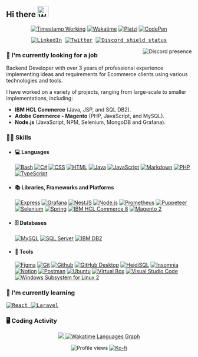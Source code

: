 <!-- 🟥 SMALL SHIELD/BADGE USED IN THIS DOCUMENT 🟥 -->
<!-- Wakatime                        https://wakatime.com/share/badges -->
<!-- Shields, basic and original     https://shields.io/ -->
<!-- Icons for shields and color     https://simpleicons.org/ -->
<!-- Custom Shields and icons        https://github.com/DenverCoder1/custom-icon-badges -->
<!-- Profile views                   https://github.com/antonkomarev/github-profile-views-counter -->
<!-- Timestamp in shield.io          https://github.com/badges/shields/issues/749 -->

<!-- How to make a shield.io badge with just a logo in the left side?: https://stackoverflow.com/questions/62155899/how-to-make-a-shield-io-badge-with-just-a-logo-in-the-left-side/63705827#63705827 -->

<h2>
  <span>Hi there</span>
  <!-- Microsoft animated emojis: https://github.com/Tarikul-Islam-Anik/Animated-Fluent-Emojis -->
  <img src="https://raw.githubusercontent.com/Tarikul-Islam-Anik/Animated-Fluent-Emojis/master/Emojis/Hand%20gestures/Waving%20Hand.png" alt="Waving Hand" width="30" />
</h2>

<p align=center>
<a href="https://www.linkedin.com/in/cabos-manuel/"><img alt="Timestamp Working" src="https://custom-icon-badges.demolab.com/date/1633093200?colorB=42b883&label=Experience&logo=computer&logoColor=white"></a>
<a href="https://wakatime.com/@CabosManuel"><img alt="Wakatime" src="https://wakatime.com/badge/user/9e0548e0-ba44-4650-b0f1-5ece84453209.svg"></a>
<a href="https://platzi.com/p/CabosManuel"><img alt="Platzi" src="https://img.shields.io/badge/Platzi-@CabosManuel-09e989?logo=platzi&logoColor=09e989"></a>
<a href="https://codepen.io/cabosmanuel"><img alt="CodePen" src="https://img.shields.io/badge/CodePen-white?logo=codepen&logoColor=black"></a>
</p>

<p align=center>
<kbd>
<a href="https://www.linkedin.com/in/cabos-manuel/"><img alt="LinkedIn" src="https://custom-icon-badges.demolab.com/badge/cabos--manuel/-white.svg?logo=linked_in&logoColor=white"></a>
<a href="https://twitter.com/mcabos_dev"><img alt="Twitter" src="https://img.shields.io/badge/%40mcabos__dev-black?logo=x&logoColor=white"></a>
<!-- Small badge Discord status (also works for servers) - https://github.com/gitlimes/discord-md-badge -->
<a href="https://discordapp.com/users/295729338933051404"><img alt="Discord shield status" src="https://dcbadge.limes.pink/api/shield/295729338933051404?style=flat&theme=discord-inverted"></a>
</kbd>
</p>

<!-- RIGHT CONTENT DISCORD PRESENCE --------------- -->
<!-- https://github.com/Zyplos/discord-readme-badge -->
<a href="https://discordapp.com/users/295729338933051404"><img align=right alt="Discord presence" src="https://discord-readme-badge.vercel.app/api?id=295729338933051404"></a>


<!-- LEFT CONTENT TEXT ---------------------------- -->
<!-- Currently working ============================================ -->
### 🔭 I'm currently looking for a job
Backend Developer with over 3 years of professional experience implementing ideas and requirements for Ecommerce clients using various technologies and tools.

I have worked on a variety of projects, ranging from large-scale to smaller implementations, including:
- **IBM HCL Commerce** (Java, JSP, and SQL DB2).
- **Adobe Commerce - Magento** (PHP, JavaScript, and MySQL).
- **Node.js** (JavaScript, NPM, Selenium, MongoDB and Grafana).

<!-- Skills ======================================================= -->
### 👨‍💻 Skills
- #### 💻 Languages
  <!-- [![Android](https://img.shields.io/badge/Android-3DDC84?logo=android&logoColor=white)](https://github.com/search?q=user%3ACabosManuel+topic%3Aandroid&type=repositories&s=updated&o=desc) -->
  <!-- [![SQL](https://custom-icon-badges.demolab.com/badge/SQL-025E8C.svg?logo=database&logoColor=white)](https://github.com/search?q=user%3ACabosManuel+topic%3Asql) -->
  [![Bash](https://img.shields.io/badge/Bash-121011.svg?logo=gnu-bash&logoColor=white)](#)
  [![C#](https://custom-icon-badges.demolab.com/badge/C%23-68217A.svg?logo=cs2&logoColor=white)](https://github.com/search?q=user%3ACabosManuel+language%3Acsharp)
  [![CSS](https://img.shields.io/badge/CSS-1572B6.svg?logo=css3&logoColor=white)](https://github.com/search?q=user%3ACabosManuel+language%3Acss)
  [![HTML](https://img.shields.io/badge/HTML-E34F26.svg?logo=html5&logoColor=white)](https://github.com/search?q=user%3ACabosManuel+language%3Ahtml)
  [![Java](https://custom-icon-badges.demolab.com/badge/Java-ed2025.svg?logo=java&logoColor=white)](https://github.com/search?q=user%3ACabosManuel+language%3Ajava&type=repositories&s=updated&o=desc)
  [![JavaScript](https://img.shields.io/badge/JavaScript-F7DF1E.svg?logo=javascript&logoColor=white)](https://github.com/search?q=user%3ACabosManuel+language%3Ajavascript&type=repositories&s=updated&o=desc)
  [![Markdown](https://img.shields.io/badge/Markdown-000000.svg?logo=markdown&logoColor=white)](https://github.com/search?q=user%3ACabosManuel+language%3Amarkdown)
  [![PHP](https://img.shields.io/badge/PHP-777BB4.svg?logo=php&logoColor=white)](https://github.com/search?q=user%3ACabosManuel+language%3Aphp&type=repositories&s=updated&o=desc)
  [![TypeScript](https://img.shields.io/badge/TypeScript-3178C6?logo=typescript&logoColor=white)](https://github.com/search?q=user%3ACabosManuel+language%3Atypescript&type=repositories&s=updated&o=desc)

- #### 📚 Libraries, Frameworks and Platforms
  <!-- [![Angular](https://img.shields.io/badge/Angular-c3002f.svg?logo=angular&logoColor=white)](#) -->
  [![Express](https://img.shields.io/badge/Express-000000?logo=express)](https://github.com/search?q=user%3ACabosManuel+topic%3Aexpress&type=repositories&s=updated&o=desc)
  [![Grafana](https://img.shields.io/badge/Grafana-F46800.svg?logo=grafana&logoColor=white)]()
  [![NestJS](https://img.shields.io/badge/NestJS-E0234E.svg?logo=nestjs)](https://github.com/search?q=user%3ACabosManuel+topic%3Anestjs&type=repositories&s=updated&o=desc)
  [![Node.js](https://img.shields.io/badge/Node.js-3d3f34.svg?logo=node.js)](https://github.com/search?q=user%3ACabosManuel+topic%3Anodejs&type=repositories&s=updated&o=desc)
  [![Prometheus](https://img.shields.io/badge/Prometheus-E6522C.svg?logo=prometheus&logoColor=white)](#)
  [![Puppeteer](https://img.shields.io/badge/Puppeteer-40B5A4.svg?logo=puppeteer&logoColor=white)](#)
  [![Selenium](https://img.shields.io/badge/Selenium-43B02A.svg?logo=selenium&logoColor=white)](#)
  [![Spring](https://img.shields.io/badge/Spring-6db33f.svg?logo=spring&logoColor=white)](https://github.com/search?q=user%3ACabosManuel+topic%3Aspring&type=repositories&s=updated&o=desc)
  [![IBM HCL Commerce 8](https://custom-icon-badges.demolab.com/badge/IBM-HCL_Commerce_8-blue.svg?logoColor=white&labelColor=black)](#)
  [![Magento 2](https://custom-icon-badges.demolab.com/badge/Magento_2-EE672F.svg?logo=magento-white)](#)

- #### 🗄️ Databases
  [![MySQL](https://img.shields.io/badge/MySQL-00618a.svg?logo=mysql&logoColor=white&labelColor=e48e00)](https://github.com/search?q=user%3ACabosManuel+topic%3Amysql&type=repositories&s=updated&o=desc)
  [![SQL Server](https://custom-icon-badges.demolab.com/badge/SQL_Server-blue.svg?logo=ssms)](#)
  [![IBM DB2](https://custom-icon-badges.demolab.com/badge/IBM-DB2-green.svg?logoColor=white&labelColor=black)](#)

- #### 🧰 Tools
  [![Figma](https://custom-icon-badges.demolab.com/badge/Figma-gray.svg?logo=figma-color)](#)
  [![Git](https://img.shields.io/badge/Git-e96228.svg?logo=git&logoColor=white)](#)
  [![Github](https://img.shields.io/badge/Github-0d1117.svg?logo=github&logoColor=white)](#)
  [![GitHub Desktop](https://img.shields.io/badge/GitHub%20Desktop-8034A9.svg?logo=github&logoColor=white)](#)
  [![HeidiSQL](https://custom-icon-badges.demolab.com/badge/HeidiSQL-2f4f4e.svg?logo=heidisql)](#)
  [![Insomnia](https://img.shields.io/badge/Insomnia-5700ce.svg?logo=insomnia&logoColor=white)](#)
  [![Notion](https://img.shields.io/badge/Notion-white.svg?logo=notion&logoColor=black)](#)
  [![Postman](https://img.shields.io/badge/Postman-FF6C37?logo=postman&logoColor=white)](#)
  [![Ubuntu](https://img.shields.io/badge/Ubuntu-dc532a.svg?logo=ubuntu&logoColor=white)](#)
  [![Virtual Box](https://img.shields.io/badge/Virtual_Box-1c3b62.svg?logo=virtualbox&logoColor=white)](#)
  [![Visual Studio Code](https://custom-icon-badges.demolab.com/badge/Visual%20Studio%20Code-3e3e42.svg?logo=vs-code)](#)
  [![Windows Subsystem for Linux 2](https://img.shields.io/badge/WSL_2-FCC624.svg?logo=linux&logoColor=black)](#)
  <!-- [![Neovim](https://img.shields.io/badge/Neovim-2a6793?logo=neovim&logoColor=539940)](#) -->
  <!-- [![Linux](https://img.shields.io/badge/Linux-273e6c.svg?logo=linux&logoColor=white)](#) -->
  <!-- [![ChatGPT](https://img.shields.io/badge/ChatGPT-70a597.svg?logo=openai&logoColor=white)](#) -->
  <!-- [![Discord](https://img.shields.io/badge/-Discord-5865F2.svg?logo=discord&logoColor=white)](https://discordapp.com/users/295729338933051404) -->
  <!-- [![Android Studio](https://img.shields.io/badge/Android%20Studio-008678.svg?logo=android-studio&logoColor=white)](https://github.com/search?q=user%3ACabosManuel+topic%3Aandroid&type=repositories&s=updated&o=desc) -->
  <!-- [![Eclipse](https://img.shields.io/badge/Eclipse-2b1e52.svg?logo=eclipse&logoColor=2b1e52&labelColor=orange)](#) -->
  <!-- [![Visual Studio](https://custom-icon-badges.demolab.com/badge/Visual%20Studio-3e3e42.svg?logo=visualstudio)](#) -->
  <!-- [![SQL Server Management Studio](https://custom-icon-badges.demolab.com/badge/SQL_Server_Management_Studio-blue.svg?logo=ssms)](#) -->
  <!-- [![DBeaver](https://custom-icon-badges.demolab.com/badge/DBeaver-51afb5.svg?logo=dbeaver&labelColor=836d5e)](#) -->

<!-- Currently learning ========================================= -->
<h3>🌱 I'm currently learning</h3>
<p>
<kbd>
  <!--<a href="#"><img alt="Docker" src="https://img.shields.io/badge/Docker-1e63ee?logo=docker&logoColor=white"></a>-->
  <!-- <a href="#"><img alt="Elasticsearch" src="https://custom-icon-badges.demolab.com/badge/Elasticsearch-04bcb4.svg?logo=elasticsearch-color&labelColor=343444"></a> -->
  <!-- <a href="#">
    <img alt="MongoDB" src="https://img.shields.io/badge/MongoDB-47A248.svg?logo=mongodb&logoColor=white">
  </a> -->
  <!-- <a href="#">
    <img alt="PostgreSQL" src="https://img.shields.io/badge/PostgreSQL-4169E1.svg?logo=postgresql&logoColor=white">
  </a> -->
  <!-- <a href="#">
    <img alt="AWS" src="https://custom-icon-badges.demolab.com/badge/AWS-FF9900.svg?logo=aws&logoColor=white">
  </a> -->
  <a href="https://github.com/search?q=user%3ACabosManuel+topic%3Areact&type=repositories&s=updated&o=desc">
    <img alt="React" src="https://img.shields.io/badge/React-20232a.svg?logo=react&logoColor=61DAFB">
  </a>
  <a href="https://github.com/search?q=user%3ACabosManuel+topic%3Alaravel&type=repositories&s=updated&o=desc">
    <img alt="Laravel" src="https://img.shields.io/badge/Laravel-F05340.svg?logo=laravel&logoColor=white">
  </a>
</kbd>
</p>

<!-- Wakatime Graphs -->
### 🖥️ Coding Activity
<!-- <img src="https://github-readme-stats.vercel.app/api?username=CabosManuel&theme=dark"> -->
<!-- <img src="https://github-readme-streak-stats.herokuapp.com?user=CabosManuel&theme=dark&hide_border=true"> -->
<!-- <img src="https://github-readme-stats.vercel.app/api/top-langs/?username=CabosManuel&layout=compact&hide_border=true&theme=dark&langs_count=8&hide=tsql,sqlpl"> -->
<!-- <a href="https://wakatime.com/@CabosManuel"><img src="https://wakatime.com/share/@CabosManuel/f6b4054c-9f4c-4645-9dc0-f18ac42bd0dd.svg" alt="Wakatime Languages Graph"></a> -->
<p align=center>
  <a href="https://wakatime.com/@CabosManuel">
    <img src="https://wakatime.com/share/@CabosManuel/b7f49050-60b0-487d-85ab-6239a165ef0c.png">
  </a>
  <a href="https://wakatime.com/@CabosManuel">
    <img src="https://wakatime.com/share/@CabosManuel/6dd5baf8-e847-4d51-9a91-221aa6adb4de.svg" alt="Wakatime Languages Graph">
  </a>
</p>

<!-- PROFILE VIEWS ################################################## -->
<p align=center>
  <img alt="Profile views" src="https://komarev.com/ghpvc/?username=CabosManuel&color=42b883">
  <a href="https://ko-fi.com/kbossmc"><img alt="Ko-fi" src="https://img.shields.io/badge/buy_me_a_coffee-ff5f5f?logo=ko-fi&logoColor=white"></a>
</p>

<!-- Games -->
<!--
<span>
<a href="#"><img alt="Rocket League" align=right src="https://custom-icon-badges.demolab.com/badge/Rocket_League-Diamond_II-23d6f2.svg?logo=rocket-league&labelColor=003a91"></a>
<br>
<a href="#"><img alt="Apex Legends" align=right src="https://custom-icon-badges.demolab.com/badge/Apex_Legends-Bronze-674d39.svg?logo=apex&labelColor=black"></a>
<br>
<a href="#"><img alt="Minecraft" align=right src="https://custom-icon-badges.demolab.com/badge/Minecraft-825c3f.svg?logo=minecraft-block&labelColor=4e9c32"></a>
</span>
-->

<!-- Tricks Github README -->
<!-- https://notes.aliciasykes.com/36402/github-markdown-tricks -->
<!-- https://grantwinney.com/cool-markdown-tricks-for-github/ -->
